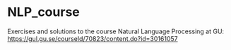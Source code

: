 # NLP_course
Exercises and solutions to the course Natural Language Processing at GU: https://gul.gu.se/courseId/70823/content.do?id=30161057
